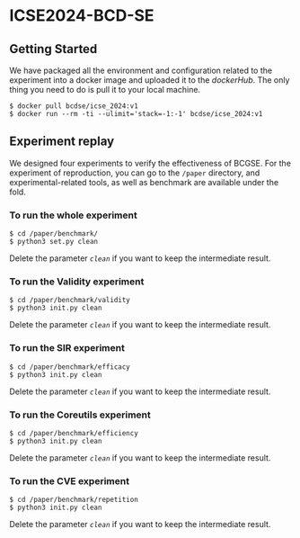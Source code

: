 # ICSE2024-BCD-SE

## Getting Started 
We have packaged all the environment and configuration related to the experiment into a docker image and uploaded it to the *dockerHub*. The only thing you need to do is pull it to your local machine.
```
$ docker pull bcdse/icse_2024:v1
$ docker run --rm -ti --ulimit='stack=-1:-1' bcdse/icse_2024:v1
```

## Experiment replay
We designed four experiments to verify the effectiveness of BCGSE. For the experiment of reproduction, you can go to the ```/paper``` directory, and experimental-related tools, as well as benchmark are available under the fold.

### To run the whole experiment
```
$ cd /paper/benchmark/
$ python3 set.py clean
```
Delete the parameter *`clean`* if you want to keep the intermediate result.

### To run the **Validity** experiment
```
$ cd /paper/benchmark/validity
$ python3 init.py clean
```
Delete the parameter *`clean`* if you want to keep the intermediate result.

### To run the **SIR** experiment
```
$ cd /paper/benchmark/efficacy
$ python3 init.py clean
```
Delete the parameter *`clean`* if you want to keep the intermediate result.

### To run the **Coreutils** experiment
```
$ cd /paper/benchmark/efficiency
$ python3 init.py clean
```
Delete the parameter *`clean`* if you want to keep the intermediate result.

### To run the **CVE** experiment
```
$ cd /paper/benchmark/repetition
$ python3 init.py clean
```
Delete the parameter *`clean`* if you want to keep the intermediate result.
